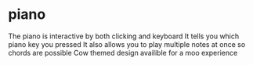 # piano

The piano is interactive by both clicking and keyboard
It tells you which piano key you pressed
It also allows you to play multiple notes at once so chords are possible
Cow themed design availible for a moo experience 
